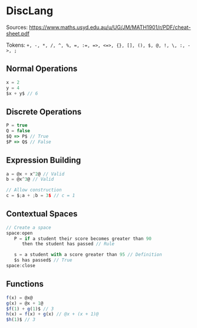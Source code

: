 # DiscLang

Sources: <https://www.maths.usyd.edu.au/u/UG/JM/MATH1901/r/PDF/cheat-sheet.pdf>

Tokens: ```+, -, *, /, ^, %, =, :=, =>, <=>, {}, [], (), $, @, !, \, :, ->, ;```

## Normal Operations

```js
x = 2
y = 4
$x + y$ // 6
```

## Discrete Operations

```js
P = true
Q = false
$Q => P$ // True
$P => Q$ // False
```

## Expression Building

```js
a = @x + x^2@ // Valid
b = @x^3@ // Valid

// Allow construction
c = $;a + ;b = 3$ // c = 1
```

## Contextual Spaces

```js
// Create a space
space:open
   P = if a student their score becomes greater than 90
      then the student has passed // Rule

   s = a student with a score greater than 95 // Definition
   $s has passed$ // True
space:close
```

## Functions

```js
f(x) = @x@
g(x) = @x + 1@
$f(1) + g(1)$ // 3
h(x) = f(x) + g(x) // @x + (x + 1)@
$h(1)$ // 3
```
